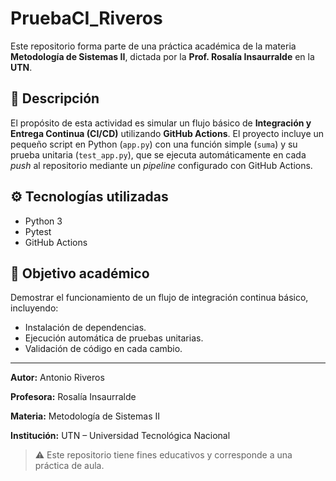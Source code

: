 # PruebaCI_Riveros

Este repositorio forma parte de una práctica académica de la materia **Metodología de Sistemas II**, dictada por la **Prof. Rosalía Insaurralde** en la **UTN**.

## 🧩 Descripción

El propósito de esta actividad es simular un flujo básico de **Integración y Entrega Continua (CI/CD)** utilizando **GitHub Actions**.
El proyecto incluye un pequeño script en Python (`app.py`) con una función simple (`suma`) y su prueba unitaria (`test_app.py`), que se ejecuta automáticamente en cada *push* al repositorio mediante un *pipeline* configurado con GitHub Actions.

## ⚙️ Tecnologías utilizadas

- Python 3
- Pytest
- GitHub Actions

## 🎯 Objetivo académico

Demostrar el funcionamiento de un flujo de integración continua básico, incluyendo:

- Instalación de dependencias.
- Ejecución automática de pruebas unitarias.
- Validación de código en cada cambio.

---

**Autor:** Antonio Riveros

**Profesora:** Rosalía Insaurralde

**Materia:** Metodología de Sistemas II

**Institución:** UTN – Universidad Tecnológica Nacional

> ⚠️ Este repositorio tiene fines educativos y corresponde a una práctica de aula.
